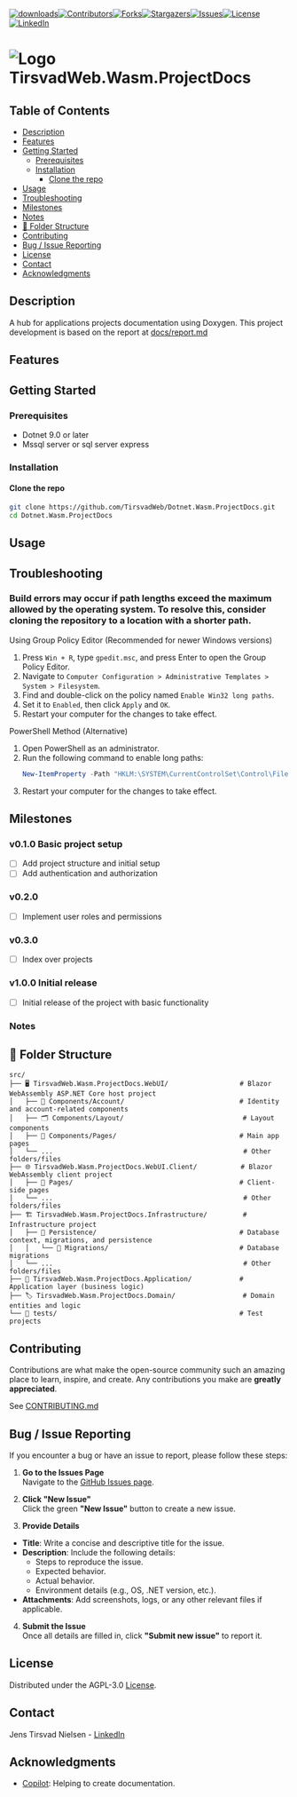 ﻿[![downloads][downloads-shield]][downloads-url][![Contributors][contributors-shield]][contributors-url][![Forks][forks-shield]][forks-url][![Stargazers][stars-shield]][stars-url][![Issues][issues-shield]][issues-url][![License][license-shield]][license-url][![LinkedIn][linkedin-shield]][linkedin-url]

# ![Logo][Logo] TirsvadWeb.Wasm.ProjectDocs

<!-- If there is screenshots -->
<!--
![Screenshot1][screenshot1-url]
-->

## Table of Contents
- [Description](#description)
- [Features](#features)
- [Getting Started](#getting-started)
  - [Prerequisites](#prerequisites)
  - [Installation](#installation)
    - [Clone the repo](#clone-the-repo)
- [Usage](#usage)
- [Troubleshooting](#troubleshooting)
- [Milestones](#milestones)
- [Notes](#notes)
- [📂 Folder Structure](#-folder-structure)
- [Contributing](#contributing)
- [Bug / Issue Reporting](#bug--issue-reporting)
- [License](#license)
- [Contact](#contact)
- [Acknowledgments](#acknowledgments)

## Description
A hub for applications projects documentation using Doxygen.
This project development is based on the report at [docs/report.md](docs/report.md)

## Features

## Getting Started

### Prerequisites
- Dotnet 9.0 or later
- Mssql server or sql server express

### Installation

#### Clone the repo
```bash
git clone https://github.com/TirsvadWeb/Dotnet.Wasm.ProjectDocs.git
cd Dotnet.Wasm.ProjectDocs
```

## Usage

## Troubleshooting

### Build errors may occur if path lengths exceed the maximum allowed by the operating system. To resolve this, consider cloning the repository to a location with a shorter path.

Using Group Policy Editor (Recommended for newer Windows versions)
1. Press `Win + R`, type `gpedit.msc`, and press Enter to open the Group Policy Editor.
1. Navigate to `Computer Configuration > Administrative Templates > System > Filesystem`.
1. Find and double-click on the policy named `Enable Win32 long paths`.
1. Set it to `Enabled`, then click `Apply` and `OK`.
1. Restart your computer for the changes to take effect.

PowerShell Method (Alternative)
1. Open PowerShell as an administrator.
1. Run the following command to enable long paths:
   ```powershell
   New-ItemProperty -Path "HKLM:\SYSTEM\CurrentControlSet\Control\FileSystem" -Name "LongPathsEnabled" -Value 1 -PropertyType DWORD -Force
   ```
1. Restart your computer for the changes to take effect.

## Milestones

### v0.1.0 Basic project setup
- [ ] Add project structure and initial setup
- [ ] Add authentication and authorization

### v0.2.0
- [ ] Implement user roles and permissions

### v0.3.0
- [ ] Index over projects

### v1.0.0 Initial release
- [ ] Initial release of the project with basic functionality

### Notes



## 📂 Folder Structure
```plaintext
src/
├── 🖥️ TirsvadWeb.Wasm.ProjectDocs.WebUI/                  # Blazor WebAssembly ASP.NET Core host project
│   ├── 👤 Components/Account/                             # Identity and account-related components
│   ├── 🗂️ Components/Layout/                              # Layout components
│   ├── 📄 Components/Pages/                               # Main app pages
│   └── ...                                                # Other folders/files
├── 🌐 TirsvadWeb.Wasm.ProjectDocs.WebUI.Client/           # Blazor WebAssembly client project
│   ├── 📄 Pages/                                          # Client-side pages
│   └── ...                                                # Other folders/files
├── 🏗️ TirsvadWeb.Wasm.ProjectDocs.Infrastructure/         # Infrastructure project
│   ├── 💾 Persistence/                                    # Database context, migrations, and persistence
│   │   └── 🧬 Migrations/                                 # Database migrations
│   └── ...                                                # Other folders/files
├── 🧠 TirsvadWeb.Wasm.ProjectDocs.Application/            # Application layer (business logic)
├── 🏷️ TirsvadWeb.Wasm.ProjectDocs.Domain/                 # Domain entities and logic
└── 🧪 tests/                                              # Test projects
```

## Contributing
Contributions are what make the open-source community such an amazing place to learn, inspire, and create. Any contributions you make are **greatly appreciated**.

See [CONTRIBUTING.md](CONTRIBUTING.md)

## Bug / Issue Reporting  
If you encounter a bug or have an issue to report, please follow these steps:  

1. **Go to the Issues Page**  
  Navigate to the [GitHub Issues page][githubIssue-url].  

2. **Click "New Issue"**  
  Click the green **"New Issue"** button to create a new issue.  

3. **Provide Details**  
  - **Title**: Write a concise and descriptive title for the issue.  
  - **Description**: Include the following details:  
    - Steps to reproduce the issue.  
    - Expected behavior.  
    - Actual behavior.  
    - Environment details (e.g., OS, .NET version, etc.).  
  - **Attachments**: Add screenshots, logs, or any other relevant files if applicable.  

4. **Submit the Issue**  
  Once all details are filled in, click **"Submit new issue"** to report it.  

## License
Distributed under the AGPL-3.0 [License][license-url].

## Contact
Jens Tirsvad Nielsen - [LinkedIn][linkedin-url]

## Acknowledgments
- [Copilot](https://copilot.microsoft.com/): Helping to create documentation.

<!-- MARKDOWN LINKS & IMAGES -->
[contributors-shield]: https://img.shields.io/github/contributors/TirsvadWeb/Dotnet.Wasm.ProjectDocs?style=for-the-badge
[contributors-url]: https://github.com/TirsvadWeb/Dotnet.Wasm.ProjectDocs/graphs/contributors
[forks-shield]: https://img.shields.io/github/forks/TirsvadWeb/Dotnet.Wasm.ProjectDocs?style=for-the-badge
[forks-url]: https://github.com/TirsvadWeb/Dotnet.Wasm.ProjectDocs/network/members
[stars-shield]: https://img.shields.io/github/stars/TirsvadWeb/Dotnet.Wasm.ProjectDocs?style=for-the-badge
[stars-url]: https://github.com/TirsvadWeb/Dotnet.Wasm.ProjectDocs/stargazers
[issues-shield]: https://img.shields.io/github/issues/TirsvadWeb/Dotnet.Wasm.ProjectDocs?style=for-the-badge
[issues-url]: https://github.com/TirsvadWeb/Dotnet.Wasm.ProjectDocs/issues
[license-shield]: https://img.shields.io/github/license/TirsvadWeb/Dotnet.Wasm.ProjectDocs?style=for-the-badge
[license-url]: https://github.com/TirsvadWeb/Dotnet.Wasm.ProjectDocs/blob/master/LICENSE.txt
[linkedin-shield]: https://img.shields.io/badge/-LinkedIn-black.svg?style=for-the-badge&logo=linkedin&colorB=555
[linkedin-url]: https://www.linkedin.com/in/jens-tirsvad-nielsen-13b795b9/
[githubIssue-url]: https://github.com/TirsvadWeb/Dotnet.Wasm.ProjectDocs/issues/
[repos-size-shield]: https://img.shields.io/github/repo-size/TirsvadWeb/Dotnet.Wasm.ProjectDocs?style=for-the-badg

[logo]: https://raw.githubusercontent.com/TirsvadWeb/Dotnet.Wasm.ProjectDocs/main/images/logo/32x32/logo.png

<!-- If there is example code -->
[example-url]: https://raw.githubusercontent.com/TirsvadWeb/Dotnet.Wasm.ProjectDocs/main/src/Example/Example.cs

<!-- If this is a Nuget package -->
[nuget-shield]: https://img.shields.io/nuget/dt/NugetPackageName?style=for-the-badge
[nuget-url]: https://www.nuget.org/packages/NugetPackageName/
<!-- If this is a downloadable package from github -->
[downloads-shield]: https://img.shields.io/github/downloads/TirsvadWeb/Dotnet.Wasm.ProjectDocs/total?style=for-the-badge
[downloads-url]: https://github.com/TirsvadWeb/Dotnet.Wasm.ProjectDocs/releases

<!-- If there is screenshots -->
[screenshot1]: https://raw.githubusercontent.com/TirsvadWeb/Dotnet.Wasm.ProjectDocs/main/images/small/Screenshot1.png
[screenshot1-url]: https://raw.githubusercontent.com/TirsvadWeb/Dotnet.Wasm.ProjectDocs/main/images/Screenshot1.png